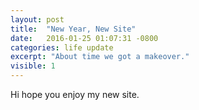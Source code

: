 ```yaml
---
layout: post
title:  "New Year, New Site"
date:   2016-01-25 01:07:31 -0800
categories: life update
excerpt: "About time we got a makeover."
visible: 1
---
```

Hi hope you enjoy my new site.
